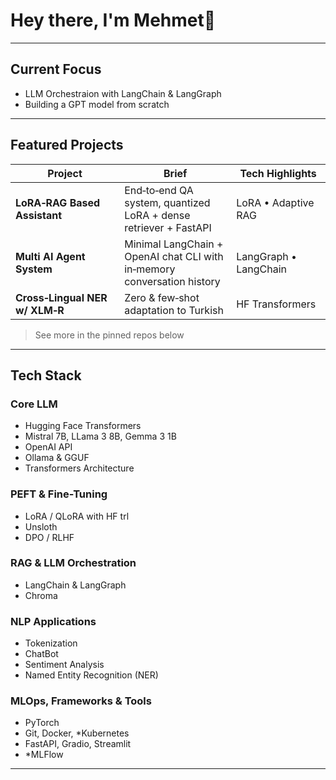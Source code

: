 # Hey there, I'm **Mehmet**👋

---

## Current Focus

- LLM Orchestraion with LangChain & LangGraph
- Building a GPT model from scratch

---

## Featured Projects

| Project                               | Brief                                                                   | Tech Highlights           |
| ------------------------------------- | ----------------------------------------------------------------------- | ------------------------- |
| **LoRA‑RAG Based Assistant**          | End‑to‑end QA system, quantized LoRA + dense retriever + FastAPI        | LoRA • Adaptive RAG       |
| **Multi AI Agent System**             | Minimal LangChain + OpenAI chat CLI with in‑memory conversation history | LangGraph • LangChain     |
| **Cross‑Lingual NER w/ XLM‑R**        | Zero & few‑shot adaptation to Turkish                                   | HF Transformers           |


> See more in the pinned repos below

---

## Tech Stack

### Core LLM
- Hugging Face Transformers
- Mistral 7B, LLama 3 8B, Gemma 3 1B
- OpenAI API
- Ollama & GGUF
- Transformers Architecture

### PEFT & Fine-Tuning
- LoRA / QLoRA with HF trl
- Unsloth
- DPO / RLHF

### RAG & LLM Orchestration
- LangChain & LangGraph
- Chroma

### NLP Applications
- Tokenization 
- ChatBot
- Sentiment Analysis
- Named Entity Recognition (NER)

### MLOps, Frameworks & Tools
- PyTorch
- Git, Docker, *Kubernetes
- FastAPI, Gradio, Streamlit
- *MLFlow

---
